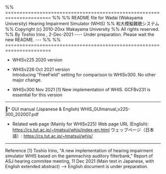 %% ======================================================================
%%
%% README file for Wadai (Wakayama University) Hearing Impairment Simulator (WHIS)
%%  和大模擬難聴システム
%% Copyright (c) 2010-20xx  Wakayama University
%% All rights reserved.
%% By Toshio Irino , 2-Dec-2021  ---- Under preparation. Please wait the new README. ---
%%
%% ======================================================================

* WHISv225  2020 version

* WHISv226  Oct 2021 version    
    Introducing "FreeField" setting for comparison to WHISv300. No other major change.

* WHISv300  Nov 2021 [1]
    New implementation of WHIS. GCFBv231 is essential for this version

---
* GUI manual (Japanese & English)
    WHIS_GUImanual_v225-300_202007.pdf

* Related web page (Mainly for WHISv225)
   Web page URL (English): https://cs.tut.ac.jp/~tmatsui/whis/index-en.html
    ウェッブページ（日本語）: https://cs.tut.ac.jp/~tmatsui/whis/

---
Reference
[1] Toshio Irino, "A new implementation of hearing impairment simulator WHIS based on the gammachirp auditory filterbank," Report of ASJ hearing commitee meeting, 11 Dec 2021 (Main text in Japanese, with English extended abstract)
--> English document is under preparation.
